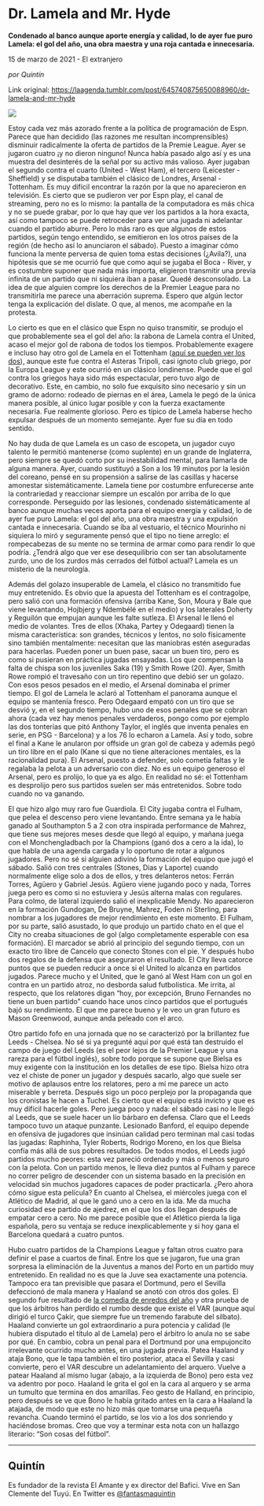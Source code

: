 # Dr. Lamela and Mr. Hyde

**Condenado al banco aunque aporte energía y calidad, lo de ayer fue puro Lamela: el gol del año, una obra maestra y una roja cantada e innecesaria.**

15 de marzo de 2021 - El extranjero

_por Quintín_

Link original: https://laagenda.tumblr.com/post/645740875650088960/dr-lamela-and-mr-hyde

![](https://64.media.tumblr.com/e7f5e2c1d5700d0fd25f9582942e1f1d/810af3ede4354613-c1/s500x750/43f99ebd377c4badb30b15b88094f6499d1d91fc.jpg)

Estoy cada vez más azorado frente a la política de programación de Espn. Parece que han decidido (las razones me resultan incomprensibles) disminuir radicalmente la oferta de partidos de la Premie League. Ayer se jugaron cuatro ¡y no dieron ninguno! Nunca había pasado algo así y es una muestra del desinterés de la señal por su activo más valioso. Ayer jugaban el segundo contra el cuarto (United - West Ham), el tercero (Leicester - Sheffield) y se disputaba también el clásico de Londres, Arsenal - Tottenham. Es muy difícil encontrar la razón por la que no aparecieron en televisión. Es cierto que se pudieron ver por Espn play, el canal de streaming, pero no es lo mismo: la pantalla de la computadora es más chica y no se puede grabar, por lo que hay que ver los partidos a la hora exacta, así como tampoco se puede retroceder para ver una jugada ni adelantar cuando el partido aburre. Pero lo más raro es que algunos de estos partidos, según tengo entendido, se emitieron en los otros países de la región (de hecho así lo anunciaron el sábado). Puesto a imaginar cómo funciona la mente perversa de quien toma estas decisiones (¿Avila?), una hipótesis que se me ocurrió fue que como aquí se jugaba el Boca - River, y es costumbre suponer que nada más importa, eligieron transmitir una previa infinita de un partido que ni siquiera iban a pasar. Quedé desconsolado. La idea de que alguien compre los derechos de la Premier League para no transmitirla me parece una aberración suprema. Espero que algún lector tenga la explicación del dislate. O que, al menos, me acompañe en la protesta. 

Lo cierto es que en el clásico que Espn no quiso transmitir, se produjo el que probablemente sea el gol del año: la rabona de Lamela contra el United, acaso el mejor gol de rabona de todos los tiempos. Probablemente exagere e incluso hay otro gol de Lamela en el Tottenham ([aquí se pueden ver los dos](https://videosar.marca.com/v/0_c87a7v3u-la-rabona-de-lamela-al-asteras-tripoli?uetv_pl=futbol-internacional-ar&count=0)), aunque este fue contra el Asteras Tripoli, casi ignoto club griego, por la Europa League y este ocurrió en un clásico londinense. Puede que el gol contra los griegos haya sido más espectacular, pero tuvo algo de decorativo. Este, en cambio, no solo fue exquisito sino necesario y sin un gramo de adorno: rodeado de piernas en el área, Lamela le pegó de la única manera posible, al único lugar posible y con la fuerza exactamente necesaria. Fue realmente glorioso. Pero es típico de Lamela haberse hecho expulsar después de un momento semejante. Ayer fue su día en todo sentido.

No hay duda de que Lamela es un caso de escopeta, un jugador cuyo talento le permitió mantenerse (como suplente) en un grande de Inglaterra, pero siempre se quedó corto por su inestabilidad mental, para llamarla de alguna manera. Ayer, cuando sustituyó a Son a los 19 minutos por la lesión del coreano, pensé en su propensión a salirse de las casillas y hacerse amonestar sistemáticamente. Lamela tiene por costumbre enfurecerse ante la contrariedad y reaccionar siempre un escalón por arriba de lo que corresponde. Perseguido por las lesiones, condenado sistemáticamente al banco aunque muchas veces aporta para el equipo energía y calidad, lo de ayer fue puro Lamela: el gol del año, una obra maestra y una expulsión cantada e innecesaria. Cuando se iba al vestuario, el técnico Mourinho ni siquiera lo miró y seguramente pensó que el tipo no tiene arreglo: el rompecabezas de su mente no se termina de armar como para rendir lo que podría. ¿Tendrá algo que ver ese desequilibrio con ser tan absolutamente zurdo, uno de los zurdos más cerrados del fútbol actual? Lamela es un misterio de la neurología. 


Además del golazo insuperable de Lamela, el clásico no transmitido fue muy entretenido. Es obvio que la apuesta del Tottenham es el contragolpe, pero salió con una formación ofensiva (arriba Kane, Son, Moura y Bale que viene levantando, Hojbjerg y Ndembélé en el medio) y los laterales Doherty y Reguilón que empujan  aunque  les falte sutleza. El Arsenal le llenó el medio de volantes. Tres de ellos (Xhaka, Partey y Odegaard) tienen la misma característica: son grandes, técnicos y lentos, no solo físicamente sino también mentalmente: necesitan que las maniobras estén aseguradas para hacerlas. Pueden poner un buen pase, sacar un buen tiro, pero es como si pusieran en práctica jugadas ensayadas. Los que compensan la falta de chispa son los juveniles Saka (19) y Smith Rowe (20). Ayer, Smith Rowe rompió el travesaño con un tiro repentino que debió ser un golazo. Con esos pesos pesados en el medio, el Arsenal dominaba el primer tiempo. El gol de Lamela le aclaró al Tottenham el panorama aunque el equipo se mantenía fresco. Pero Odegaard empató con un tiro que se desvió y, en el segundo tiempo, hubo uno de esos penales que se cobran ahora (cada vez hay menos penales verdaderos, pongo como por ejemplo las dos tonterías que pitó Anthony Taylor, el inglés que inventa penales en serie, en PSG - Barcelona) y a los 76 lo echaron a Lamela. Así y todo, sobre el final a Kane le anularon por offside un gran gol de cabeza y además pegó un tiro libre en el palo (Kane sí que no tiene alteraciones mentales, es la racionalidad pura). El Arsenal, puesto a defender, solo cometía faltas y le regalaba la pelota a un adversario con diez. No es un equipo generoso el Arsenal, pero es prolijo, lo que ya es algo. En realidad no sé: el Tottenham es desprolijo pero sus partidos suelen ser más entretenidos. Sobre todo cuando no va ganando.

El que hizo algo muy raro fue Guardiola. El City jugaba contra el Fulham, que pelea el descenso pero viene levantando. Entre semana ya le había ganado al Southampton 5 a 2 con otra inspirada performance de Mahrez, que tiene sus mejores meses desde que llegó al equipo, y mañana juega con el Monchengladbach por la Champions (ganó dos a cero a la ida), lo que habla de una agenda cargada y lo oportuno de rotar a algunos jugadores. Pero no sé si alguien adivinó la formación del equipo que jugó el sábado. Salió con tres centrales (Stones, Dias y Laporte) cuando normalmente elige solo a dos de ellos, y tres delanteros netos: Ferrán Torres, Agüero y Gabriel Jesús. Agüero viene jugando poco y nada, Torres juega pero es como si no estuviera y Jesús alterna malas con regulares. Para colmo, de lateral izquierdo salió el inexplicable Mendy. No aparecieron en la formación Gundogan, De Bruyne, Mahrez, Foden ni Sterling, para nombrar a los jugadores de mejor rendimiento en este momento. El Fulham, por su parte, salió asustado, lo que produjo un partido chato en el que el City no creaba situaciones de gol (algo completamente esperable con esa formación). El marcador se abrió al principio del segundo tiempo, con un exacto tiro libre de Cancelo que conecto Stones con el pie. Y después hubo dos regalos de la defensa que aseguraron el resultado. El City lleva catorce puntos que se pueden reducir a once si el United lo alcanza en partidos jugados. Parece mucho y el United, que le ganó al West Ham con un gol en contra en un partido atroz, no desborda salud futbolística. Me irrita, al respecto, que los relatores digan “hoy, por excepción, Bruno Fernandes no tiene un buen partido” cuando hace unos cinco partidos que el portugués bajó su rendimiento. El que me parece bueno y le veo un gran futuro es Mason Greenwood, aunque anda peleado con el arco. 

Otro partido fofo en una jornada que no se caracterizó por la brillantez fue Leeds - Chelsea. No sé si ya pregunté aquí por qué está tan destruido el campo de juego del Leeds (es el peor lejos de la Premier League y una rareza para el fútbol inglés), sobre todo porque se supone que Bielsa es muy exigente con la institución en los detalles de ese tipo. Bielsa hizo otra vez  el chiste de poner un jugador y después sacarlo, algo que suele ser motivo de aplausos entre los relatores, pero a mí me parece un acto miserable y berreta. Después sigo un poco perplejo por la propaganda que los cronistas le hacen a Tuchel. Es cierto que el equipo está invicto y que es muy difícil hacerle goles. Pero juega poco y nada: el sábado casi no le llegó al Leeds, que se suele hacer un lío bárbaro en defensa. Claro que el Leeds tampoco tuvo un ataque punzante. Lesionado Banford, el equipo depende en ofensiva de jugadores que insinúan calidad pero terminan mal casi todas las jugadas: Raphinha, Tyler Roberts, Rodrigo Moreno, en los que Bielsa confía más allá de sus pobres resultados. De todos modos, el Leeds jugó partidos mucho peores: esta vez pareció ordenado y más o menos seguro con la pelota. Con un partido menos, le lleva diez puntos al Fulham y parece no correr peligro de descender con un sistema basado en la precisión en velocidad sin muchos jugadores capaces de poder practicarla. ¿Pero ahora cómo sigue esta película? En cuanto al Chelsea, el miércoles juega con el Atlético de Madrid, al que le ganó uno a cero en la ida. Me da mucha curiosidad ese partido de ajedrez, en el que los dos llegan después de empatar cero a cero. No me parece posible que el Atlético pierda la liga española, pero su ventaja se reduce inexplicablemente y si hoy gana el Barcelona quedará a cuatro puntos. 

Hubo cuatro partidos de la Champions League y faltan otros cuatro para definir el pase a cuartos de final. Entre los que se jugaron, fue una gran sorpresa la eliminación de la Juventus a manos del Porto en un partido muy entretenido. En realidad no es que la Juve sea exactamente una potencia. Tampoco era tan previsible que pasara el Dortmund, pero el Sevilla defeccionó de mala manera y Haaland se anotó con otros dos goles. El segundo fue resultado de [la comedia de enredos del año](https://www.espn.com.ar/futbol/champions-league/nota/_/id/8299866/erling-haaland-borussia-dortmund-insolita-secuencia-gol-anulado) y otra prueba de que los árbitros han perdido el rumbo desde que existe el VAR (aunque aquí dirigió el turco Çakir, que siempre fue un tremendo farabute del silbato). Haaland convierte un gol extraordinario a pura potencia y calidad (le hubiera disputado el título al de Lamela) pero el árbitro lo anula no se sabe por qué. En cambio, cobra un penal para el Dortmund por una empujoncito irrelevante ocurrido mucho antes, en una jugada previa. Patea Haaland y ataja Bono, que le tapa también el tiro posterior, ataca el Sevilla y casi convierte, pero el VAR descubre un adelantamiento del arquero. Vuelve a patear Haaland al mismo lugar (abajo, a la izquierda de Bono) pero esta vez va adentro por poco. Haaland le grita el gol en la cara al arquero y se arma un tumulto que termina en dos amarillas. Feo gesto de Halland, en principio, pero después se ve que Bono le había  gritado antes en la cara a Haaland la atajada, de modo que este no hizo más que tomarse una pequeña revancha. Cuando terminó el partido, se los vio a los dos sonriendo y haciéndose bromas. Creo que voy a terminar esta nota con un hallazgo literario: “Son cosas del fútbol”. 



---

Quintín
-------

 Es fundador de la revista El Amante y ex director del Bafici. Vive en San Clemente del Tuyú. En Twitter es [@fantasmaquintin](https://twitter.com/fantasmaquintin) 

